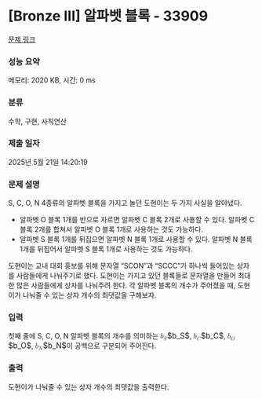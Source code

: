 # [Bronze III] 알파벳 블록 - 33909 

[문제 링크](https://www.acmicpc.net/problem/33909) 

### 성능 요약

메모리: 2020 KB, 시간: 0 ms

### 분류

수학, 구현, 사칙연산

### 제출 일자

2025년 5월 21일 14:20:19

### 문제 설명

<p>S, C, O, N 4종류의 알파벳 블록을 가지고 놀던 도현이는 두 가지 사실을 알아냈다.</p>

<ul>
	<li>알파벳 O 블록 1개를 반으로 자르면 알파벳 C 블록 2개로 사용할 수 있다. 알파벳 C 블록 2개를 합쳐서 알파벳 O 블록 1개로 사용하는 것도 가능하다.</li>
	<li>알파벳 S 블록 1개를 뒤집으면 알파벳 N 블록 1개로 사용할 수 있다. 알파벳 N 블록 1개를 뒤집어서 알파벳 S 블록 1개로 사용하는 것도 가능하다.</li>
</ul>

<p>도현이는 교내 대회 홍보를 위해 문자열 “SCON”과 “SCCC”가 하나씩 들어있는 상자를 사람들에게 나눠주기로 했다. 도현이는 가지고 있던 블록들로 문자열을 만들어 최대한 많은 사람들에게 상자를 나눠주려 한다. 각 알파벳 블록의 개수가 주어졌을 때, 도현이가 나눠줄 수 있는 상자 개수의 최댓값을 구해보자.</p>

### 입력 

 <p>첫째 줄에 S, C, O, N 알파벳 블록의 개수를 의미하는 <mjx-container class="MathJax" jax="CHTML" style="font-size: 109%; position: relative;"><mjx-math class="MJX-TEX" aria-hidden="true"><mjx-msub><mjx-mi class="mjx-i"><mjx-c class="mjx-c1D44F TEX-I"></mjx-c></mjx-mi><mjx-script style="vertical-align: -0.15em;"><mjx-mi class="mjx-i" size="s"><mjx-c class="mjx-c1D446 TEX-I"></mjx-c></mjx-mi></mjx-script></mjx-msub></mjx-math><mjx-assistive-mml unselectable="on" display="inline"><math xmlns="http://www.w3.org/1998/Math/MathML"><msub><mi>b</mi><mi>S</mi></msub></math></mjx-assistive-mml><span aria-hidden="true" class="no-mathjax mjx-copytext">$b_S$</span></mjx-container>, <mjx-container class="MathJax" jax="CHTML" style="font-size: 109%; position: relative;"><mjx-math class="MJX-TEX" aria-hidden="true"><mjx-msub><mjx-mi class="mjx-i"><mjx-c class="mjx-c1D44F TEX-I"></mjx-c></mjx-mi><mjx-script style="vertical-align: -0.15em;"><mjx-mi class="mjx-i" size="s"><mjx-c class="mjx-c1D436 TEX-I"></mjx-c></mjx-mi></mjx-script></mjx-msub></mjx-math><mjx-assistive-mml unselectable="on" display="inline"><math xmlns="http://www.w3.org/1998/Math/MathML"><msub><mi>b</mi><mi>C</mi></msub></math></mjx-assistive-mml><span aria-hidden="true" class="no-mathjax mjx-copytext">$b_C$</span></mjx-container>, <mjx-container class="MathJax" jax="CHTML" style="font-size: 109%; position: relative;"><mjx-math class="MJX-TEX" aria-hidden="true"><mjx-msub><mjx-mi class="mjx-i"><mjx-c class="mjx-c1D44F TEX-I"></mjx-c></mjx-mi><mjx-script style="vertical-align: -0.15em;"><mjx-mi class="mjx-i" size="s"><mjx-c class="mjx-c1D442 TEX-I"></mjx-c></mjx-mi></mjx-script></mjx-msub></mjx-math><mjx-assistive-mml unselectable="on" display="inline"><math xmlns="http://www.w3.org/1998/Math/MathML"><msub><mi>b</mi><mi>O</mi></msub></math></mjx-assistive-mml><span aria-hidden="true" class="no-mathjax mjx-copytext">$b_O$</span></mjx-container>, <mjx-container class="MathJax" jax="CHTML" style="font-size: 109%; position: relative;"><mjx-math class="MJX-TEX" aria-hidden="true"><mjx-msub><mjx-mi class="mjx-i"><mjx-c class="mjx-c1D44F TEX-I"></mjx-c></mjx-mi><mjx-script style="vertical-align: -0.15em;"><mjx-mi class="mjx-i" size="s"><mjx-c class="mjx-c1D441 TEX-I"></mjx-c></mjx-mi></mjx-script></mjx-msub></mjx-math><mjx-assistive-mml unselectable="on" display="inline"><math xmlns="http://www.w3.org/1998/Math/MathML"><msub><mi>b</mi><mi>N</mi></msub></math></mjx-assistive-mml><span aria-hidden="true" class="no-mathjax mjx-copytext">$b_N$</span></mjx-container>이 공백으로 구분되어 주어진다.</p>

### 출력 

 <p>도현이가 나눠줄 수 있는 상자 개수의 최댓값을 출력한다.</p>


